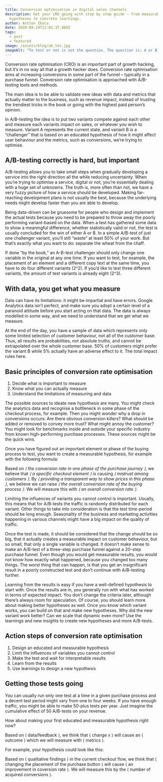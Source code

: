 ```yaml
---
title: Conversion optimisation in digital sales channels
description: Get your CRO going with step by step guide – from measurable
  hypotheses to concrete learnings.
author: Antton Ikola
date: 2020-09-19T12:02:37.869Z
tags:
  - post
  - featured
image: /assets/blog/ab_tes.jpg
imageAlt: "To test or not is not the question. The question is: A or B? "
---
```

Conversion rate optimisation (CRO) is an important part of growth hacking, but it’s in no way all that a growth hacker does. Conversion rate optimisation aims at increasing conversions in some part of the funnel – typically in a purchase funnel. Conversion rate optimisation is approached with A/B-testing tools and methods.

The main idea is to be able to validate new ideas with data and metrics that actually matter to the business, such as revenue impact, instead of trusting the trendiest tricks in the book or going with the highest paid person’s opinion.

In A/B-testing the idea is to put two variants compete against each other and measure each variants impact on sales, or whatever you wish to measure. Variant A represents the current state, and variant B is a “challenger” that is based on an educated hypothesis of how it might affect user behaviour and the metrics, such as conversions, we’re trying to optimise.

## A/B-testing correctly is hard, but important

A/B-testing allows you to take small steps when gradually developing a service into the right direction all the while reducing uncertainty. When you’re trying to optimise a service, digital or not, you’re essentially dealing with a huge set of unknowns. The truth is, more often than not, we have a very fuzzy picture of how a service should be developed. Making far-reaching development plans is not usually the best, because the underlying needs might develop faster than you are able to develop.

Being data-driven can be gruesome for people who design and implement the actual tests because you need to be prepared to throw away the poorly performing variant-based on the data. When a test has gathered some data to show a meaningful difference, whether statistically valid or not, the test is usually concluded for the win of either A or B. In a simple A/B-test of just one challenger variant, you’ll still “waste” at least 50% of your work. But that’s exactly what you want to do: separate the wheat from the chaff.

If done “by the book,” an A-B-test challenger should only change one variable in the original at any one time. If you want to test, for example, the placement of an element and a different copy text at the same time, you have to do four different variants (2^2). If you’d like to test three different variants, the amount of test variants is already eight (2^3).

## With data, you get what you measure

Data can have its limitations: it might be impartial and have errors. Google Analytics data isn’t perfect, and make sure you adopt a certain level of a paranoid attitude before you start acting on that data. The data is always modelled in some way, and we need to understand that we get what we measure.

At the end of the day, you have a sample of data which represents only some limited selection of customer behaviour, not all of the customer base. Thus, all results are probabilities, not absolute truths, and cannot be extrapolated over the whole customer base. 50% of customers might prefer the variant B while 5% actually have an adverse effect to it. The total impact rules here.

## Basic principles of conversion rate optimisation

1. Decide what is important to measure
2. Know what you can actually measure
3. Understand the limitations of measuring and data

The possible sources to ideate new hypothesis are many. You might check the analytics data and recognise a bottleneck in some phase of the checkout process, for example. Then you might wonder why a drop in conversions occurs: Are there obvious conversion killers? What should be added or removed to convey more trust? What might annoy the customer? You might look for benchmarks inside and outside your specific industry from known high-performing purchase processes. These sources might be the quick wins.

Once you have figured out an important element or phase of the buying process to test, you want to create a measurable hypothesis, for example with the following formula:

Based on *⟨ the conversion rate in one phase of the purchase journey ⟩*, we believe that *⟨ a specific checkout element ⟩* is causing *⟨ mistrust among customers ⟩*. By *⟨ providing a transparent way to show prices in this phase ⟩*, we believe we can raise *⟨ the overall conversion rate of the buying process ⟩*. We will measure this with *⟨ an overall conversion rate ⟩*.

Limiting the influences of variants you cannot control is important. Usually, this means that for A/B-tests the traffic is randomly distributed for each variant. Other things to take into consideration is that the test time-period should be long enough. Seasonality of the business and marketing activities happening in various channels might have a big impact on the quality of traffic.

Once the test is made, it should be considered that the change should be so big, that it actually creates a measurable impact on customer behaviour, but so small, that only a single variable is changed. It doesn’t make sense to make an A/B-test of a three-step purchase funnel against a 20-step purchase funnel. Even though you would get measurable results, you would not know how exactly what happened, because you changed too many things. The worst thing that can happen, is that you get an insignificant result in a poorly constructed test and don’t continue with A/B-testing further.

Learning from the results is easy if you have a well-defined hypothesis to start with. Once the results are in, you generally run with what has worked in terms of expected impact. You don’t change the criteria later, although there’s always room for speculation. Of course, you should learn more about making better hypotheses as well. Once you know which variant works, you can build on that and make new hypotheses. Why did the new variant work better? Can we scale that dynamic even more? Use the learnings and new insights to create new hypotheses and more A/B-tests.

## Action steps of conversion rate optimisation

1. Design an educated and measurable hypothesis
2. Limit the influences of variables you cannot control
3. Make the test and wait for interpretable results
4. Learn from the results
5. Use learnings to design a new hypothesis

## Getting those tests going

You can usually run only one test at a time in a given purchase process and a decent test period might vary from one to four weeks. If you have enough traffic, you might be able to make 50-plus tests per year. Just imagine the cumulative effect of 50 A/B-tests on your revenue.

How about making your first educated and measurable hypothesis right now?

Based on ⟨ data/feedback ⟩, we think that ⟨ change x ⟩ will cause an ⟨ outcome  ⟩ which we will measure with ⟨ metrics ⟩.

For example, your hypothesis could look like this:

Based on ⟨ qualitative findings ⟩ in the current checkout flow, we think that ⟨ changing the placement of the purchase button ⟩ will cause ⟨ an improvement in coversion rate ⟩. We will measure this by the ⟨ number of acquired conversions ⟩.